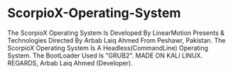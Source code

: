 # ScorpioX-Operating-System
The ScorpioX Operating System Is Developed By LinearMotion Presents & Technologies Directed By Arbab Laiq Ahmed From Peshawr, Pakistan. The ScorpioX Operating System Is A Headless(CommandLine) Operating System. The BootLoader Used Is "GRUB2". MADE ON KALI LINUX.
REGARDS,
  Arbab Laiq Ahmed (Developer).
